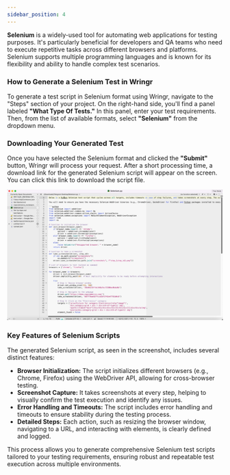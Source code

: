 ```yaml
---
sidebar_position: 4
---
```


**Selenium** is a widely-used tool for automating web applications for testing purposes. It's particularly beneficial for developers and QA teams who need to execute repetitive tasks across different browsers and platforms. Selenium supports multiple programming languages and is known for its flexibility and ability to handle complex test scenarios.

### How to Generate a Selenium Test in Wringr 

To generate a test script in Selenium format using Wringr, navigate to the "Steps" section of your project. On the right-hand side, you'll find a panel labeled **"What Type Of Tests."** In this panel, enter your test requirements. Then, from the list of available formats, select **"Selenium"** from the dropdown menu.

### Downloading Your Generated Test

Once you have selected the Selenium format and clicked the **"Submit"** button, Wringr will process your request. After a short processing time, a download link for the generated Selenium script will appear on the screen. You can click this link to download the script file.

![Seleniumt](/img/Selenium1.png)

### Key Features of Selenium Scripts

The generated Selenium script, as seen in the screenshot, includes several distinct features:

- **Browser Initialization:** The script initializes different browsers (e.g., Chrome, Firefox) using the WebDriver API, allowing for cross-browser testing.
- **Screenshot Capture:** It takes screenshots at every step, helping to visually confirm the test execution and identify any issues.
- **Error Handling and Timeouts:** The script includes error handling and timeouts to ensure stability during the testing process.
- **Detailed Steps:** Each action, such as resizing the browser window, navigating to a URL, and interacting with elements, is clearly defined and logged.

This process allows you to generate comprehensive Selenium test scripts tailored to your testing requirements, ensuring robust and repeatable test execution across multiple environments.
